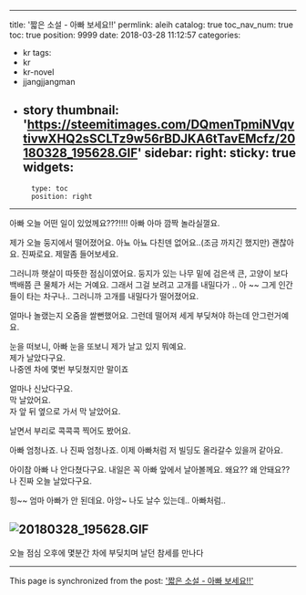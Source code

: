
---
title: '짧은 소설 - 아빠 보세요!!'
permlink: aleih
catalog: true
toc_nav_num: true
toc: true
position: 9999
date: 2018-03-28 11:12:57
categories:
- kr
tags:
- kr
- kr-novel
- jjangjjangman
- story
thumbnail: 'https://steemitimages.com/DQmenTpmiNVqvtivwXHQ2sSCLTz9w56rBDJKA6tTavEMcfz/20180328_195628.GIF'
sidebar:
    right:
        sticky: true
widgets:
    -
        type: toc
        position: right
---


아빠 오늘 어떤 일이 있었께요???!!!!
아빠 아마 깜짝 놀라실껄요.

제가 오늘 둥지에서 떨어졌어요. 
아뇨 아뇨 다친덴 없어요..(조금 까지긴 했지만)
괜찮아요. 진짜로요.  제말좀 들어보세요. 

그러니까 햇살이 따뜻한 점심이였어요. 
둥지가 있는 나무 밑에 검은색 큰,
고양이 보다 백배쯤 큰 물체가 서는 거예요.
그래서 그걸 보려고 고개를 내밀다가 ..
아 ~~ 그게 인간들이 타는 차구나..
그러니까 고개를 내밀다가 떨어졌어요. 

얼마나 놀랬는지 오줌을 쌀뻔했어요. 
그런데 떨어져 세게 부딪쳐야 하는데 
안그런거예요.

눈을 떠보니,  아빠 눈을 또보니 
제가 날고 있지 뭐예요.  
제가 날았다구요.  
나중엔 차에 몇번 부딪쳤지만 말이죠 

얼마나 신났다구요.  
막 날았어요.  
자 앞 뒤 옆으로 가서 
막 날았어요. 

날면서 부리로 콕콕콕
찍어도 봤어요. 

아빠 엄청나죠. 나 진짜 엄청나죠.
이제 아빠처럼 저 빌딩도 
올라갈수 있을꺼 같아요. 

아이참 아빠 나 안다쳤다구요. 
내일은 꼭 아빠 앞에서 날아볼께요.
왜요?? 왜 안돼요?? 
나 진짜 오늘 날았다구요.

힝~~ 엄마 아빠가 안 된데요. 
아앙~ 나도 날수 있는데..
아빠처럼..

![20180328_195628.GIF](https://steemitimages.com/DQmenTpmiNVqvtivwXHQ2sSCLTz9w56rBDJKA6tTavEMcfz/20180328_195628.GIF)
--- 
오늘 점심 오후에 몇분간
차에 부딪치며 날던 참세를 만나다

- - -

This page is synchronized from the post: ['짧은 소설 - 아빠 보세요!!'](https://steemit.com/@kingbit/aleih)

